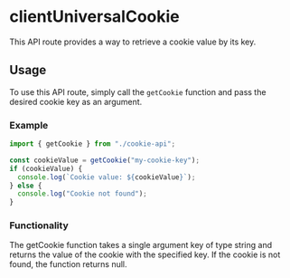 # clientUniversalCookie

This API route provides a way to retrieve a cookie value by its key.

## Usage

To use this API route, simply call the `getCookie` function and pass the desired cookie key as an argument.

### Example

```typescript
import { getCookie } from "./cookie-api";

const cookieValue = getCookie("my-cookie-key");
if (cookieValue) {
  console.log(`Cookie value: ${cookieValue}`);
} else {
  console.log("Cookie not found");
}
```

### Functionality

The getCookie function takes a single argument key of type string and returns the value of the cookie with the specified key. If the cookie is not found, the function returns null.
